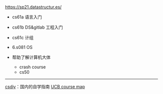 https://sp21.datastructur.es/

+ cs61a 语言入门 
+ cs61b DS&gitlab 工程入门 
+ cs61c 计组

+ 6.s081 OS

+ 帮助了解计算机大体
	+ crash course
	+ cs50 

---

[csdiy](https://csdiy.wiki/)：国内的自学指南
[UCB course map](https://hkn.eecs.berkeley.edu/courseguides)

